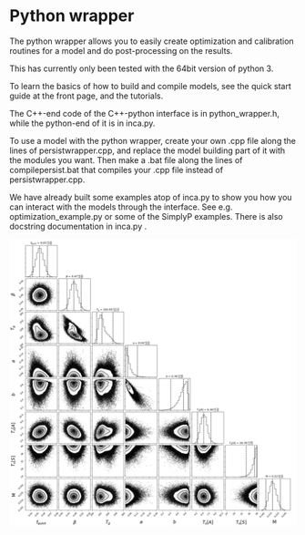 # Python wrapper

The python wrapper allows you to easily create optimization and calibration routines for a model and do post-processing on the results.

This has currently only been tested with the 64bit version of python 3.

To learn the basics of how to build and compile models, see the quick start guide at the front page, and the tutorials.

The C++-end code of the C++-python interface is in python_wrapper.h, while the python-end of it is in inca.py.

To use a model with the python wrapper, create your own .cpp file along the lines of persistwrapper.cpp, and replace the model building part of it with the modules you want. Then make a .bat file along the lines of compilepersist.bat that compiles your .cpp file instead of persistwrapper.cpp.

We have already built some examples atop of inca.py to show you how you can interact with the models through the interface. See e.g. optimization_example.py or some of the SimplyP examples. There is also docstring documentation in inca.py .


![Alt text](simplyp_plots/triangle_plot.png?raw=true "Triangle plot from running emcee on reach flow in SimplyP")
